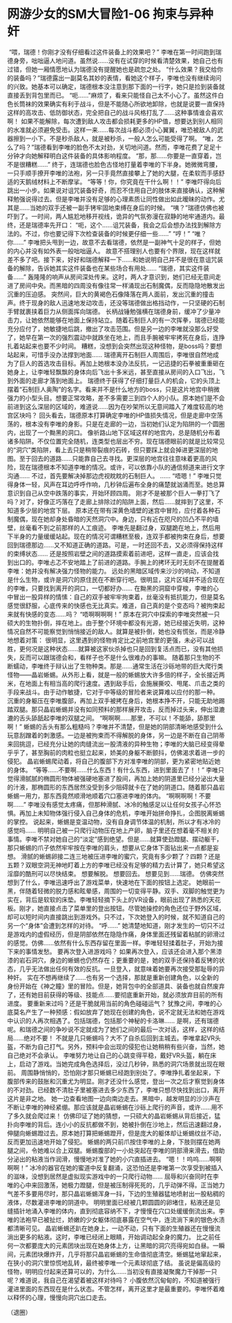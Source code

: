 # 网游少女的SM大冒险1-06 拘束与异种奸

 “喂，瑞德！你刚才没有仔细看过这件装备上的效果吧？”
李唯在第一时间跑到瑞德身旁，咄咄逼人地问道。虽然说……没有在试穿的时候看清楚效果，她自己也有过错，但她一厢情愿地认为瑞德没有提醒她也是疏忽之处。
“什么效果？我交给你的装备吗？”瑞德露出一副莫名其妙的表情，看她这个样子，李唯也没有继续询问的兴致。她基本可以确定，瑞德根本没注意到那下面的一行字，她只是捡到装备就直接丢到背包里而已。
“呃……”麻烦了，看来只能怪自己太不小心了。虽然这件白色长筒袜的效果确实有利于战斗，但是不能随心所欲地卸除，也就是说要一直保持这样的高攻击、低防御状态，完全把自己的战斗风格打乱了……这种事情谁会喜欢啊！
如果不能解除，每次遭到敌人攻击都会损耗更多的HP值，想要达到别人相同的水准就必须避免受击。这样一来……每次战斗都必须小心翼翼，唯恐被敌人的武器擦到一小下。不是秒杀敌人，就是被秒杀，一般人怎么可能受得了啊。
“唯，怎么了吗？”瑞德看到李唯的脸色不太对劲，关切地问道。然而，李唯花费了足足十分钟才向她解释明白这件装备的具体影响程度。
“那，那……你要是一直穿着，岂不是很糟糕……”
终于，连瑞德也脸色古怪地打量着李唯的下半身。她微微弯腰，一只手顺手撩开李唯的法袍，另一只手竟然直接攀上了她的大腿，在柔软而手感舒适的天鹅绒材料上不断摩挲。
“等等！你，你究竟在干什么啊！！”
李唯吓得向后跳出一小步。如果说对诅咒装备好奇，而忍不住用自己的肢体来直接确认，这种解释勉强说得过去。但是李唯并没有足够的心理素质让同性做出如此暧昧的动作。尤其是……当她的双手还被一副手铐牢固地束缚在身后的时候。
“咦？”瑞德仿佛也被吓到了。一时间，两人尴尬地移开视线，诡异的气氛弥漫在寂静的地牢通道内。最终，还是瑞德率先开口：
“呃，这个……诅咒装备，我会之后会想办法找到解除方法的。不过，你也要记得下次检查装备的时候更仔细一些……”
“哼！”
“唯？你……”
李唯把头甩到一边，故意不去看瑞德，依然是一副神气十足的样子，但她的内心并没有如外表一般咄咄逼人。
故意不搭理别人也要有个界限，现在这样就差不多了吧。接下来，好好和瑞德解释一下……和她说明自己并不是很在意诅咒装备的解除，告诉她其实这件装备也在某些场合有用处……
“瑞德，其实这件装备……”
轰隆隆的响声从房间深处传来。这时，两人才意识到，她们已经无意间走进了房间中央。而黑暗的四周没有像往常一样涌现出石制魔偶，反而隐隐地散发出沉重的压迫感。
突然间，巨大的黄褐色石像降落在两人面前，发出沉重的撞击声。终于现身的敌人迅速地发动攻击，还没等瑞德做出格挡动作，一只坚硬的石制手臂就裹挟着巨力从侧面挥向瑞德。
长柄战锤勉强横在瑞德身前，缓冲了少量冲击力，让她依然能够在地面上保持站立。随着石制巨人的有一次挥拳，瑞德已经能充分应付了，她敏捷地后跳，撤出了攻击范围。但是另一边的李唯就没那么好受了，她早在第一次的强烈震动中就跌坐在地上，而且手腕被牢牢拷死在身后，连挣扎着站起来也要不少时间。
糟糕，没想到会突然出现这种怪物，是boss吗？要想站起来，可惜手没办法撑到地面……
瑞德离开石制巨人周围后，李唯很自然地成为了巨人的首选攻击目标。再加上她根本没办法反抗，一记迅捷的石拳被重重砸在她身上，让李唯轻飘飘的身体向后飞出十多米远，甚至直接从房间的入口飞出，飞到外面的走廊才落到地面上。
瑞德终于获得了仔细打量巨人的机会，它的头顶上摆着“石制巨人奥陶”的名字。看来并不是什么地方的boss，只是这片地宫中稍微强力的小型头目。想要正常攻略，差不多需要三到四个人的小队。原本她们是不会前进到这么深层的区域的，难道说……因为在吵架所以无意间踏入了难度较高的地宫区块吗？
回头看去，瑞德原本打算确定李唯的HP值损失情况，但是走廊中空荡荡的，根本没有李唯的身影。只是在走廊的一边，当初她们认定为陷阱的一个圆圈内，出现了一个黝黑的洞口。
像祈路山地下区域这样的地宫内，总是随机分布着诸多陷阱。不仅位置完全随机，连类型也层出不穷。现在瑞德眼前的就是比较常见的“洞穴”类陷阱，看上去只是稍带裂痕的石砖，但只要踩上就会掉进更深层的地图。至于回去的道路……只能靠自己去寻找。更深层的地宫往往意味着更高的风险，现在瑞德根本不知道李唯的情况。或许，可以依靠小队的通信频道来进行文字沟通……
不过，首先要解决掉那边虎视眈眈的石制巨人。
……
“唔嗯！”
李唯只觉得身体一轻，风声在耳边呼呼作响，几秒钟后遍布全身的痛楚就汹涌而至。她总算意识到自己从空中跌落的事实，开始环顾四周。
刚才不是被那个巨人一拳打飞了吗？对了，好像正巧落在了走廊上排除过的陷阱上面，然后……就摔到了这里，不知道多少层的地宫下层。
原本还在带有深黄色墙壁的迷宫中冒险，应付着各种石制魔偶，现在她却身处昏暗的天然洞穴中。身边，只有近在咫尺的凹凸不平的墙壁，丝毫看不到之前那样的人工痕迹。
李唯先是翻过身，双腿跪在地上，然后用下半身的力量缓缓站起。现在的情况可谓糟糕至极，连双手都被拘束在身后，想要回到瑞德那边……又不知道正确的道路。可是，一时还回不去，又必须得保持这样的束缚状态……
还是按照岩壁之间的道路摸索着前进吧，这样一直走，应该会找到出口的。李唯忐忑不安地踏上了前进的道路。手腕上的拷环无时无刻不在提醒着李唯：她并没有解决强力怪物的能力。
远处的黑暗区域传来沙沙的响动，不知道是什么生物，或许是洞穴的原住民在不断穿行吧。很明显，这片区域并不适合现在的李唯，只要找到离开的洞口，一切都好办……
在黝黑的洞窟中穿梭，李唯的心中冒出一股异样的情愫：自己的双手被牢牢拘束着，丝毫没有抵抗能力，但是莫名感觉很舒服，心底传来的快感也无比真实。难道，自己真的是个变态吗？被拘束起来就有快感的变态……吗？
“唔啊啊啊啊！”
原本在洞穴中探索的李唯突然被一只硕大的生物扑倒，摔在地上。由于整个环境中都没有光源，她已经接近失明，这种情况自然不可能察觉到悄悄接近的敌人。就算是被扑倒，她也没有慌张，而是冷静地想着对策：
很明显，这里遇到的怪物肯定比之前地宫里的更强，未必可以战胜，更何况是这种状态……就算被这家伙杀掉也只是回到复活点而已，没有其他损失，反而可以跟瑞德会和，看样子也不是什么很难办的事嘛。
随着那只生物的不断蠕动，李唯终于辩认出了生物种类。那是……通常生活在沙砾地带的巨大爬行类怪物——晶岩蜥蜴。从外形上看，就是一般的蜥蜴放大许多倍的样子，全长接近两米，在地面上有相当高的爬行速度。遇到敌手后，会施展撕咬、甩尾、爪击之类的手段来战斗。由于动作敏捷，它对于中等级的冒险者来说算难以应付的那一种。
沉重的身躯压在李唯腹部，再加上双手被拷在身后，她根本挣不开，只能无助地踢踏双腿。那只晶岩蜥蜴并没有如同预料的那样展开攻击，反而掉过头来，伸出湿漉漉的舌头舔舐起李唯的双腿之间。
“啊啊啊……那里，不可以！不能舔，舔那里啊！”
蜥蜴的舌头有那么粗糙吗？李唯并不清楚，但是她的阴部清晰地感受到什么玩意刮蹭着的刺激感。一边是被拘束而不得解脱的身体，另一边是不断在自己阴蒂来回挑逗，已经充分让她的肉缝流出一股清液的异种生物；李唯的大脑已经变得晕乎乎了，甚至胸前的肉粒也挺立起来，娇美的身躯不断颤抖，仿佛渴求着进一步的侵犯。
晶岩蜥蜴爬动着，将自己的腹部下方对准李唯的阴部，更为紧密地贴近她的身体。
“等等……不要啊……什么东西！有什么东西，进到里面去了！！”
李唯只觉得滑腻腻的椭圆形物体被强硬地塞进了股间，再加上她的阴道里已经分泌出大量的汁液，那椭圆形的东西居然没受到多少阻碍就卡在了她的阴道口。随着那只晶岩蜥蜴一用力，那东西竟然顺滑地顺着穴口塞进李唯的体内。
“啊啊啊啊！不要啊……”
李唯没有感觉太疼痛，但那种滑腻、冰冷的触感足以让任何女孩子心怀恐惧。再加上未知物体强行侵入自己身体的危机，李唯开始拼命挣扎，企图脱离蜥蜴的掌控。
说起来，蜥蜴是变温动物，没有自身调节体温的机制，所以才有冰冷的感觉吗……
明明自己被一只爬行动物压在地上产卵，脑子里还在想着毫不相关的事情。李唯不禁对她自己的“淡定”感到绝望。但是……就算使劲蹬腿、摆动躯干，那只蜥蜴的爪子依然牢牢按在李唯的肩头，想要从它身体下面钻出来一点都是妄想。
滑腻的蜥蜴卵接二连三地被压进李唯的蜜穴，究竟有多少颗了？四颗？还是五颗？双眼空洞无神地盯着上方的李唯已经没有足够的精力去计算了，她只希望这淫靡的酷刑可以尽快结束。
想要解脱。
想要回去。
想要见到……瑞德。
仿佛突然想到了什么，李唯迅速呼出了游戏菜单，快速地在下面的按钮上选定。
她眼前一黑，伴随着轻微的脱力感和眩晕感，周围的一切变得平静。双手、双脚的触觉更为实在，背后是软软的床垫。李唯轻轻摘下头上的VR设备，眼前出现了熟悉的天花板。刚才，她直接点击了菜单里的登出按钮。尽管她操控的角色还位于野外区域，却可以短时间内直接跳出到游戏外。只不过，下次她登入的时候，就不知道自己的另一个“身体”会遭到怎样的对待。
“呼……”
她清楚地知道，刚才发生的一切只不过是游戏内的虚假经历，但是阴部依然在隐隐作痛，身体里面还残留着粘腻的卵滑过的感觉。仿佛……依然有什么东西存留在里面一样。李唯轻轻揉着肚子，开始为接下来的事情发愁。
要再次登入进游戏吗？
如果再次登入，应该还会进入那个黑漆漆的岩石洞穴，身边的蜥蜴也仍然存在；更重要的是，她的双手还保持着反铐的状态，几乎无法做出任何有效的反抗。一旦登入，就意味着她要再次接受那耻辱的异种奸。
实在不想再继续了……也有另一个选择，那就是重新创建角色，以全新的身份开始在《神之瞳》里的冒险。但是，她背包中的全部道具、装备也就自然废弃了，还有她目前获得的等级、技能点……要彻底重新开始，就必须放弃目前的所有进度。
要重新来过吗？还是干脆就用当前的角色碰碰运气？
犹豫之间，李唯的心底莫名产生了一种预感：假如放弃了她现在创建的角色，说不定就无法和她在游戏中认识的人再次相遇了。包括瑞德，包括那个神秘的卡洛琳……
是啊，还有瑞德呢。和瑞德之间的争吵说不定就成为了她们之间的最后一次对话，这样，这样的结局……绝对不要！
不就是几只蜥蜴吗？大不了自杀后回到主城去。李唯拿起VR头盔，不断为自己打气。另外，预料中会出现的侵犯也让她稍稍有些兴奋，当然，她自己绝对不会承认。
李唯努力地让自己的心跳变得平稳，戴好VR头盔，躺在床上，启动了游戏。当她完成角色选择后，没过几秒钟，熟悉的洞穴场景就出现在眼前。
周围静悄悄的，恐怕刚才那只蜥蜴已经跑到别处了。李唯挣扎着坐起来，下腹部传来的鼓胀和沉重尤为明显。刚才还没什么感觉，登出一次之后才察觉到身体的不对劲。已经数不清肚子里被塞进去多少东西了，李唯只想尽快找到出口，离开这片是非之地。
她一边查看地图一边向南边走去。黑暗中，越发明显的沙沙声在不断让李唯的神经紧绷。那应该就是晶岩蜥蜴在沙砾上爬行的声音，或许……用不了多久就会爬过来！
仿佛印证了她的猜想，一只硕大的晶岩蜥蜴从背后接近，猛扑向李唯的背后。连小小的反抗都做不到，她被扑倒在沙地上，然后迅速翻过身，伸腿向蜥蜴蹬过去。原本她打算把蜥蜴蹬开，但是庞大的躯体却让蜥蜴纹丝不动，反而更加迅速地开始了侵犯。
蜥蜴的两只前爪按住李唯的上身，下肢则摆在她两腿之间，令她难以合上双腿。蜥蜴腹部的一小处突起在李唯的阴部滑来滑去，借助分泌出的粘液当作润滑，慢慢地对准了她的小穴直插进去。
“嗯！！呜呜……啊啊啊啊！”
冰冷的器官在她的蜜道中反复翻涌，这恐怕还是李唯第一次享受到被插入的滋味，没想到居然是虚拟现实游戏中的一只爬行动物……
屈辱和兴奋同时在李唯的心中来回激荡，她极力蹬腿，但是被压制得死死的，几乎动弹不得。正当她力气差不多要用尽时，那只晶岩蜥蜴浑身一抖，下边的生殖器猛地喷射出一股粘稠的液体，尽数灌进李唯的阴道中。
明明里面已经被几颗圆圆的卵堵住，粘液还是见缝插针地涌入李唯的体内，直到彻底容纳不下，才慢慢在穴口处缓缓倒流出来。李唯的法袍早已被扯烂，娇嫩的少女躯体彻底暴露在空气中，连流淌下来的银色水渍都清晰可见。
晶岩蜥蜴还趴在她身上，一动不动，只有下面的生殖器还在慢慢流淌出更多的粘液。这时，李唯已经闭上眼睛，开始调动起全身的魔力。
比之前任何一次都要庞大的元素团块出现在她身体上方，让黑暗的洞穴亮得宛如白昼。一瞬间，元素团块爆炸开，几乎将那只晶岩蜥蜴的生命值彻底清空。蜥蜴猛地窜起来，在狭小的洞穴里惊慌地乱转，最终被李唯一个元素球彻底了结。
虽说是偏高级的怪物，明明应付起来还算可以的，为什么……当初没有直接凝聚魔力干掉那一只呢？难道说，我自己在渴望着被这样对待吗？
小腹依然沉甸甸的，不知道被强行灌进里面的东西现在是什么状态。不管怎样，离开这里才是最重要的。李唯怀着难以释怀的心理，慢慢向洞穴出口走去。

（退圈）